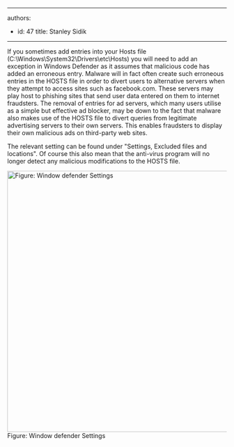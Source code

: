 

---
authors:
  - id: 47
    title: Stanley Sidik
---




<span class='intro'> <p>If you sometimes add entries into your Hosts file (C&#58;\Windows\System32\Drivers\etc\Hosts) you will need to add an exception in Windows Defender as it assumes that malicious code has added an erroneous entry. Malware will in fact often create such erroneous entries in the HOSTS file in order to divert users to alternative servers when they attempt to access sites such as facebook.com. These servers may play host to phishing sites that send user data entered on them to internet fraudsters. The removal of entries for ad servers, which many users utilise as a simple but effective ad blocker, may be down to the fact that malware also makes use of the HOSTS file to divert queries from legitimate advertising servers to their own servers. This enables fraudsters to display their own malicious ads on third-party web sites.
</p> </span>

<p>The relevant setting can be found under &quot;Settings, Excluded files and locations&quot;. Of course this also mean that the anti-virus program will no longer detect any malicious modifications to the HOSTS file.</p>

<img src="/ITAndNetworking/RulestoBetterWindowsDefender/PublishingImages/Windows-Defender-settings.jpg" alt="Figure&#58; Window defender Settings" class="ms-rteCustom-ImageArea" style="width&#58;600px;" />
<span class="ms-rteCustom-FigureNormal">Figure&#58; Window defender Settings</span>


